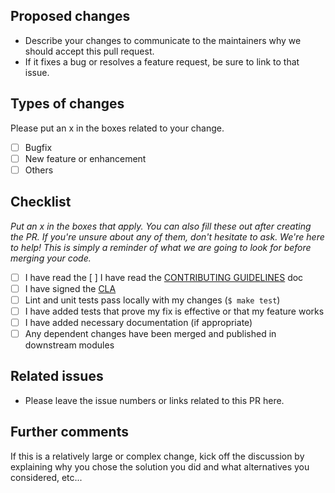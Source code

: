## Proposed changes

- Describe your changes to communicate to the maintainers why we should accept this pull request.
- If it fixes a bug or resolves a feature request, be sure to link to that issue.

## Types of changes

Please put an x in the boxes related to your change.

- [ ] Bugfix
- [ ] New feature or enhancement
- [ ] Others

## Checklist

*Put an x in the boxes that apply. You can also fill these out after creating the PR. If you're unsure about any of them, don't hesitate to ask. We're here to help! This is simply a reminder of what we are going to look for before merging your code.*

- [ ] I have read the [ ] I have read the [CONTRIBUTING GUIDELINES](https://github.com/kaiachain/kaia/blob/main/CONTRIBUTING.md) doc
- [ ] I have signed the [CLA](https://cla-assistant.io/klaytn/klaytn)
- [ ] Lint and unit tests pass locally with my changes (`$ make test`)
- [ ] I have added tests that prove my fix is effective or that my feature works
- [ ] I have added necessary documentation (if appropriate)
- [ ] Any dependent changes have been merged and published in downstream modules

## Related issues

- Please leave the issue numbers or links related to this PR here.

## Further comments

If this is a relatively large or complex change, kick off the discussion by explaining why you chose the solution you did and what alternatives you considered, etc...
